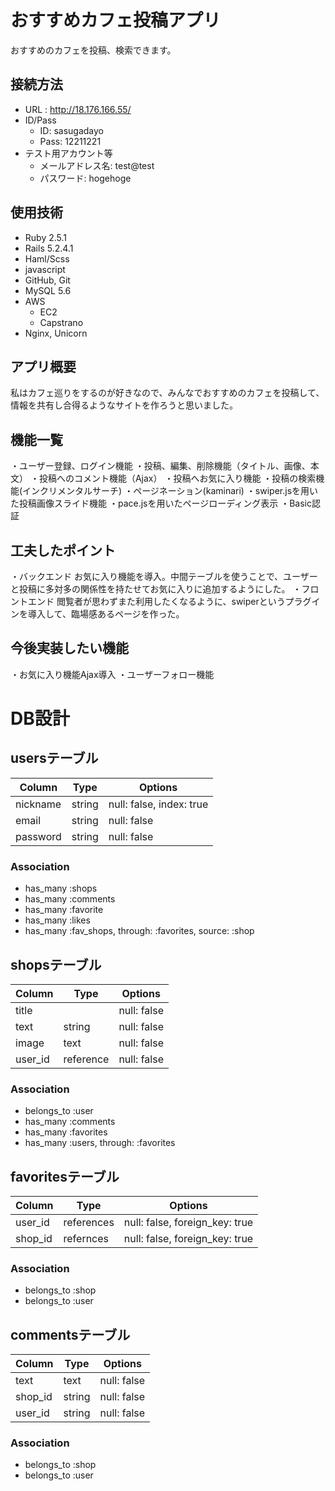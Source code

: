 # おすすめカフェ投稿アプリ
  おすすめのカフェを投稿、検索できます。
<br>

## 接続方法
- URL : http://18.176.166.55/
- ID/Pass
  - ID: sasugadayo
  - Pass: 12211221
- テスト用アカウント等
    - メールアドレス名: test@test
    - パスワード: hogehoge
    
## 使用技術
- Ruby 2.5.1  
- Rails 5.2.4.1
- Haml/Scss   
- javascript
- GitHub, Git
- MySQL 5.6  
- AWS 
  - EC2  
  - Capstrano  
- Nginx, Unicorn

## アプリ概要
私はカフェ巡りをするのが好きなので、みんなでおすすめのカフェを投稿して、情報を共有し合得るようなサイトを作ろうと思いました。

## 機能一覧
・ユーザー登録、ログイン機能
・投稿、編集、削除機能（タイトル、画像、本文）
・投稿へのコメント機能（Ajax）
・投稿へお気に入り機能
・投稿の検索機能(インクリメンタルサーチ)
・ページネーション(kaminari)
・swiper.jsを用いた投稿画像スライド機能
・pace.jsを用いたページローディング表示
・Basic認証

## 工夫したポイント
・バックエンド
お気に入り機能を導入。中間テーブルを使うことで、ユーザーと投稿に多対多の関係性を持たせてお気に入りに追加するようにした。
・フロントエンド
閲覧者が思わずまた利用したくなるように、swiperというプラグインを導入して、臨場感あるページを作った。

## 今後実装したい機能
・お気に入り機能Ajax導入
・ユーザーフォロー機能


# DB設計
## usersテーブル
|Column|Type|Options|
|------|----|-------|
|nickname|string|null: false, index: true|
|email|string|null: false|
|password|string|null: false|
### Association
- has_many :shops
- has_many :comments
- has_many :favorite
- has_many :likes
- has_many :fav_shops, through: :favorites, source: :shop

## shopsテーブル
|Column|Type|Options|
|------|----|-------|
|title||null: false|
|text|string|null: false|
|image|text|null: false|
|user_id|reference|null: false|
### Association
- belongs_to :user
- has_many :comments
- has_many :favorites
- has_many :users, through: :favorites

## favoritesテーブル
|Column|Type|Options|
|------|----|-------|
|user_id|references|null: false, foreign_key: true|
|shop_id|refernces|null: false, foreign_key: true|
### Association
- belongs_to :shop
- belongs_to :user

## commentsテーブル
|Column|Type|Options|
|------|----|-------|
|text|text|null: false|
|shop_id|string|null: false|
|user_id|string|null: false|
### Association
- belongs_to :shop
- belongs_to :user
